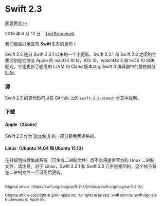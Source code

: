 # Swift 2.3

[阅读原文>>](https://swift.org/blog/swift-2-3/)

2016 年 6 月 12 日&nbsp;&nbsp;&nbsp;&nbsp;[Ted Kremenek](https://github.com/tkremenek/)

我们很高兴地宣布 __Swift 2.3__ 的发布！

Swift 2.3 是自 Swift 2.2.1 以来的一个小更新。Swift 2.2.1 和 Swift 2.3 之间的主要区别是它欲与 Apple 的 macOS 10.12，iOS 10，watchOS 3 和 tvOS 10 SDK 配对。它还更新了底层的 LLVM 和 Clang 版本以与 Swift 3 编译器中的那些部分匹配。

### 源

Swift 2.3 的源代码可以在 GitHub 上的 `swift-2.3-branch` 分支中找到。

### 下载

#### Apple（Xcode）

Swift 2.3 作为 [Xcode 8](https://developer.apple.com/xcode/download) 的一部分是免费提供的。

#### Linux（Ubuntu 14.04 和 Ubuntu 15.10）

在升级到持续集成系统（可生成二进制文件）后不久将提供官方的 Linux 二进制文件。请注意，对于 Linux，Swift 2.2.1 和 Swift 2.3 几乎是相同的。这个帖子将在二进制文件一旦可用后更新。

<br />
<sub>Original article: [https://swift.org/blog/swift-2-3/](https://swift.org/blog/swift-2-3/)</sub>

<sup>Original article copyright © 2016 Apple Inc. All rights reserved. Swift and the Swift logo are trademarks of Apple Inc.</sup>
